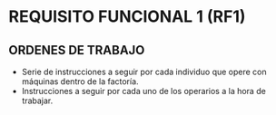 # REQUISITO FUNCIONAL 1 (RF1)

## ORDENES DE TRABAJO
* Serie de instrucciones a seguir por cada individuo que opere con máquinas dentro de la factoría.
* Instrucciones a seguir por cada uno de los operarios a la hora de trabajar. 
